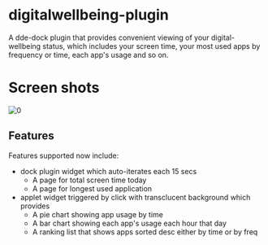 # digitalwellbeing-plugin

A dde-dock plugin that provides convenient viewing of your digital-wellbeing status, which includes your screen time, your most used apps by frequency or time, each app's usage and so on.

# Screen shots

![0](/home/zyc/Coding/Qt/digital-wellbeing-plugin/assets/0.gif)

## Features

Features supported now include:

- dock plugin widget which auto-iterates each 15 secs
  - A page for total screen time today
  - A page for longest used application
- applet widget triggered by click with transclucent background which provides
  - A pie chart showing app usage by time
  - A bar chart showing each app's usage each hour that day
  - A ranking list that shows apps sorted desc either by time or by freq
